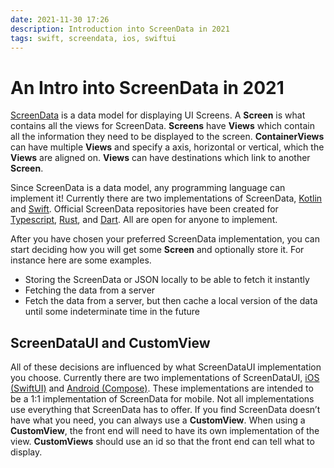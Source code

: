 ```yaml
---
date: 2021-11-30 17:26
description: Introduction into ScreenData in 2021
tags: swift, screendata, ios, swiftui
---
```


# An Intro into ScreenData in 2021
[ScreenData](https://github.com/ServerDriven/ScreenData) is a data model for displaying UI Screens.  A **Screen** is what contains all the views for ScreenData.  **Screens** have **Views** which contain all the information they need to be displayed to the screen. **ContainerViews** can have multiple **Views** and specify a axis, horizontal or vertical, which the **Views** are aligned on. **Views** can have destinations which link to another **Screen**.


Since ScreenData is a data model, any programming language can implement it! Currently there are two implementations of ScreenData, [Kotlin](https://github.com/ServerDriven/ScreenData-kotlin) and [Swift](https://github.com/ServerDriven/ScreenData-swift).  Official ScreenData repositories have been created for [Typescript](https://github.com/ServerDriven/ScreenData-typescript), [Rust](https://github.com/ServerDriven/ScreenData-rust), and [Dart](https://github.com/ServerDriven/ScreenData-dart). All are open for anyone to implement.


After you have chosen your preferred ScreenData implementation, you can start deciding how you will get some **Screen** and optionally store it.  For instance here are some examples.

- Storing the ScreenData or JSON locally to be able to fetch it instantly
- Fetching the data from a server
- Fetch the data from a server, but then cache a local version of the data until some indeterminate time in the future


## ScreenDataUI and CustomView

All of these decisions are influenced by what ScreenDataUI implementation you choose.  Currently there are two implementations of ScreenDataUI, [iOS (SwiftUI)](https://github.com/ServerDriven/ScreenDataUI-ios) and [Android (Compose)](https://github.com/ServerDriven/ScreenDataUI-android).  These implementations are intended to be a 1:1 implementation of ScreenData for mobile. Not all implementations use everything that ScreenData has to offer. If you find ScreenData doesn’t have what you need, you can always use a **CustomView**. When using a **CustomView**, the front end will need to have its own implementation of the view. **CustomViews** should use an id so that the front end can tell what to display. 
